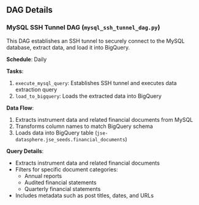 ## DAG Details

### MySQL SSH Tunnel DAG (`mysql_ssh_tunnel_dag.py`)

This DAG establishes an SSH tunnel to securely connect to the MySQL database, extract data, and load it into BigQuery.

**Schedule**: Daily

**Tasks**:
1. `execute_mysql_query`: Establishes SSH tunnel and executes data extraction query
2. `load_to_bigquery`: Loads the extracted data into BigQuery

**Data Flow**:
1. Extracts instrument data and related financial documents from MySQL
2. Transforms column names to match BigQuery schema
3. Loads data into BigQuery table (`jse-datasphere.jse_seeds.financial_documents`)

**Query Details**:
- Extracts instrument data and related financial documents
- Filters for specific document categories:
  - Annual reports
  - Audited financial statements
  - Quarterly financial statements
- Includes metadata such as post titles, dates, and URLs